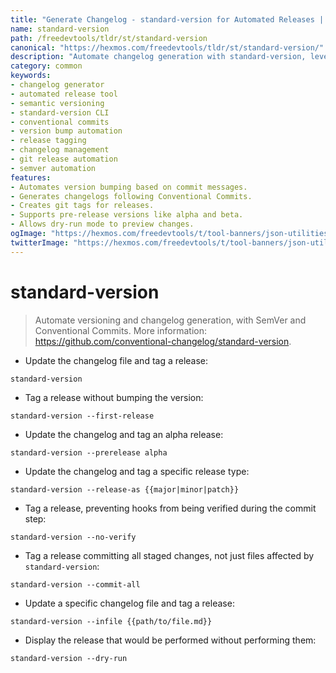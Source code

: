 ```yaml
---
title: "Generate Changelog - standard-version for Automated Releases | Free DevTools"
name: standard-version
path: /freedevtools/tldr/st/standard-version
canonical: "https://hexmos.com/freedevtools/tldr/st/standard-version/"
description: "Automate changelog generation with standard-version, leveraging SemVer for automated releases. Enhance workflow with Conventional Commits. Free online tool, no registration required."
category: common
keywords:
- changelog generator
- automated release tool
- semantic versioning
- standard-version CLI
- conventional commits
- version bump automation
- release tagging
- changelog management
- git release automation
- semver automation
features:
- Automates version bumping based on commit messages.
- Generates changelogs following Conventional Commits.
- Creates git tags for releases.
- Supports pre-release versions like alpha and beta.
- Allows dry-run mode to preview changes.
ogImage: "https://hexmos.com/freedevtools/t/tool-banners/json-utilities-banner.png"
twitterImage: "https://hexmos.com/freedevtools/t/tool-banners/json-utilities-banner.png"
---
```


# standard-version

> Automate versioning and changelog generation, with SemVer and Conventional Commits.
> More information: <https://github.com/conventional-changelog/standard-version>.

- Update the changelog file and tag a release:

`standard-version`

- Tag a release without bumping the version:

`standard-version --first-release`

- Update the changelog and tag an alpha release:

`standard-version --prerelease alpha`

- Update the changelog and tag a specific release type:

`standard-version --release-as {{major|minor|patch}}`

- Tag a release, preventing hooks from being verified during the commit step:

`standard-version --no-verify`

- Tag a release committing all staged changes, not just files affected by `standard-version`:

`standard-version --commit-all`

- Update a specific changelog file and tag a release:

`standard-version --infile {{path/to/file.md}}`

- Display the release that would be performed without performing them:

`standard-version --dry-run`
